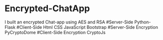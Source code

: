# Encrypted-ChatApp
I built an encrypted Chat-app using AES and RSA 
#Server-Side
Python-Flask
#Client-Side
Html CSS JavaScript Bootstrap
#Server-Side Encryption
PyCryptoDome
#Client-Side Encryption
CryptoJs

